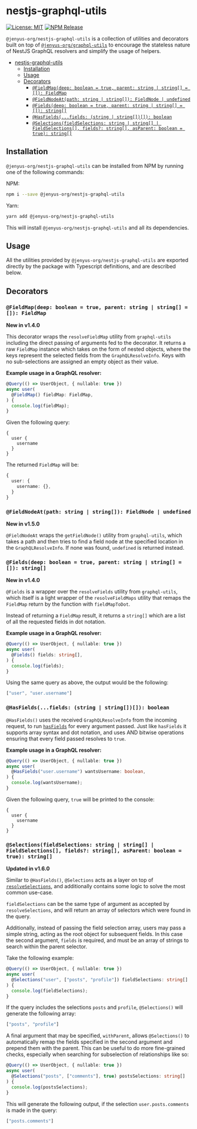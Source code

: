 # nestjs-graphql-utils
[![License: MIT](https://img.shields.io/badge/License-MIT-yellow.svg)](https://opensource.org/licenses/MIT)
[![NPM Release](https://img.shields.io/npm/v/@jenyus-org/nestjs-graphql-utils)](https://www.npmjs.com/package/@jenyus-org/nestjs-graphql-utils)

`@jenyus-org/nestjs-graphql-utils` is a collection of utilities and decorators built on top of [`@jenyus-org/graphql-utils`](../graphql-utils/) to encourage the stateless nature of NestJS GraphQL resolvers and simplify the usage of helpers.

- [nestjs-graphql-utils](#nestjs-graphql-utils)
  - [Installation](#installation)
  - [Usage](#usage)
  - [Decorators](#decorators)
    - [`@FieldMap(deep: boolean = true, parent: string | string[] = []): FieldMap`](#fieldmapdeep-boolean--true-parent-string--string---fieldmap)
    - [`@FieldNodeAt(path: string | string[]): FieldNode | undefined`](#fieldnodeatpath-string--string-fieldnode--undefined)
    - [`@Fields(deep: boolean = true, parent: string | string[] = []): string[]`](#fieldsdeep-boolean--true-parent-string--string---string)
    - [`@HasFields(...fields: (string | string[])[]): boolean`](#hasfieldsfields-string--string-boolean)
    - [`@Selections(fieldSelections: string | string[] | FieldSelections[], fields?: string[], asParent: boolean = true): string[]`](#selectionsfieldselections-string--string--fieldselections-fields-string-asparent-boolean--true-string)

## Installation

`@jenyus-org/nestjs-graphql-utils` can be installed from NPM by running one of the following commands:

NPM:

```bash
npm i --save @jenyus-org/nestjs-graphql-utils
```

Yarn:

```bash
yarn add @jenyus-org/nestjs-graphql-utils
```

This will install `@jenyus-org/nestjs-graphql-utils` and all its dependencies.

## Usage

All the utilities provided by `@jenyus-org/nestjs-graphql-utils` are exported directly by the package with Typescript definitions, and are described below.

## Decorators

### `@FieldMap(deep: boolean = true, parent: string | string[] = []): FieldMap`

**New in v1.4.0**

This decorator wraps the `resolveFieldMap` utility from `graphql-utils` including the direct passing of arguments fed to the decorator. It returns a raw `FieldMap` instance which takes on the form of nested objects, where the keys represent the selected fields from the `GraphQLResolveInfo`. Keys with no sub-selections are assigned an empty object as their value.

**Example usage in a GraphQL resolver:**

```ts
@Query(() => UserObject, { nullable: true })
async user(
  @FieldMap() fieldMap: FieldMap,
) {
  console.log(fieldMap);
}
```

Given the following query:

```gql
{
  user {
    username
  }
}
```

The returned `FieldMap` will be:

```ts
{
  user: {
    username: {},
  }
}
```

### `@FieldNodeAt(path: string | string[]): FieldNode | undefined`

**New in v1.5.0**

`@FieldNodeAt` wraps the `getFieldNode()` utility from `graphql-utils`, which takes a path and then tries to find a field node at the specified location in the `GraphQLResolveInfo`. If none was found, `undefined` is returned instead.

### `@Fields(deep: boolean = true, parent: string | string[] = []): string[]`

**New in v1.4.0**

`@Fields` is a wrapper over the `resolveFields` utility from `graphql-utils`, which itself is a light wrapper of the `resolveFieldMaps` utility that remaps the `FieldMap` return by the function with `fieldMapToDot`.

Instead of returning a `FieldMap` result, it returns a `string[]` which are a list of all the requested fields in dot notation.

**Example usage in a GraphQL resolver:**

```ts
@Query(() => UserObject, { nullable: true })
async user(
  @Fields() fields: string[],
) {
  console.log(fields);
}
```

Using the same query as above, the output would be the following:

```ts
["user", "user.username"]
```

### `@HasFields(...fields: (string | string[])[]): boolean`

`@HasFields()` uses the received `GraphQLResolveInfo` from the incoming request, to run [`hasFields`](../graphql-utils/../README.md) for every argument passed. Just like `hasFields` it supports array syntax and dot notation, and uses AND bitwise operations ensuring that every field passed resolves to `true`.

**Example usage in a GraphQL resolver:**

```ts
@Query(() => UserObject, { nullable: true })
async user(
  @HasFields("user.username") wantsUsername: boolean,
) {
  console.log(wantsUsername);
}
```

Given the following query, `true` will be printed to the console:

```gql
{
  user {
    username
  }
}
```

### `@Selections(fieldSelections: string | string[] | FieldSelections[], fields?: string[], asParent: boolean = true): string[]`

**Updated in v1.6.0**

Similar to `@HasFields()`, `@Selections` acts as a layer on top of [`resolveSelections`](../graphql-utils/README.md), and additionally contains some logic to solve the most common use-case.

`fieldSelections` can be the same type of argument as accepted by `resolveSelections`, and will return an array of selectors which were found in the query.

Additionally, instead of passing the field selection array, users may pass a simple string, acting as the root object for subsequent fields. In this case the second argument, `fields` is required, and must be an array of strings to search within the parent selector.

Take the following example:

```ts
@Query(() => UserObject, { nullable: true })
async user(
  @Selections("user", ["posts", "profile"]) fieldSelections: string[]
) {
  console.log(fieldSelections);
}
```

If the query includes the selections `posts` and `profile`, `@Selections()` will generate the following array:

```ts
["posts", "profile"]
```

A final argument that may be specified, `withParent`, allows `@Selections()` to automatically remap the fields specified in the second argument and prepend them with the parent. This can be useful to do more fine-grained checks, especially when searching for subselection of relationships like so:

```ts
@Query(() => UserObject, { nullable: true })
async user(
  @Selections("posts", ["comments"], true) postsSelections: string[]
) {
  console.log(postsSelections);
}
```

This will generate the following output, if the selection `user.posts.comments` is made in the query:

```ts
["posts.comments"]
```

